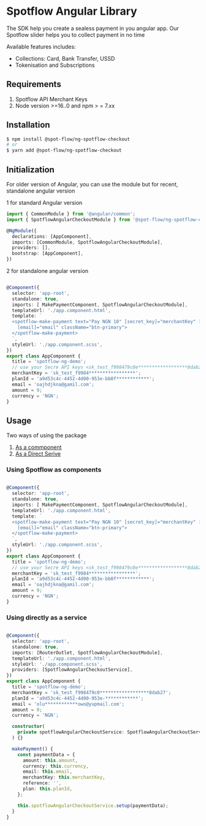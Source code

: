 # Spotflow Angular Library

The SDK help you create a sealess payment in you angular app. Our Spotflow slider helps you to collect payment in no time

Available features includes:

- Collections: Card, Bank Transfer, USSD
- Tokenisation and Subscriptions

## Requirements

1. Spotflow API Merchant Keys
2. Node version >=16..0 and npm > = 7.xx

## Installation

```bash
$ npm install @spot-flow/ng-spotflow-checkout
# or 
$ yarn add @spot-flow/ng-spotflow-checkout
```

## Initialization

For older version of Angular, you can use the module but for recent, standalone angular version

1 for standard Angular version

```typescript
import { CommonModule } from '@angular/common';
import { SpotflowAngularCheckoutModule } from '@spot-flow/ng-spotflow-checkout';

@NgModule({
  declarations: [AppComponent],
  imports: [CommonModule, SpotflowAngularCheckoutModule],
  providers: [],
  bootstrap: [AppComponent],
})
```

2 for standalone angular version

```typescript

@Component({
  selector: 'app-root',
  standalone: true,
  imports: [ MakePaymentComponent, SpotflowAngularCheckoutModule],
  templateUrl: './app.component.html',
  template: `
  <spotflow-make-payment text="Pay NGN 10" [secret_key]="merchantKey" [plan_id]="planId" [amount]="amount"
    [email]="email" className="btn-primary">
  </spotflow-make-payment>
  `,
  styleUrl: './app.component.scss',
})
export class AppComponent {
  title = 'spotflow-ng-demo';
  // use your Secre API keys <sk_test_f998479c0e******************8dab2>
  merchantKey = 'sk_test_f9984*****************';
  planId = 'a9d53c4c-4452-4d00-953e-bb0f************';
  email = 'oajhdjkna@gamil.com';
  amount = 9;
  currency = 'NGN';
}

```

## Usage

Two ways of using the package

1. [As a commponent](#using-spotflow-as-components)
2. [As a Direct Serive](#using-directly-as-a-service)

### Using Spotflow as components

```typescript

@Component({
  selector: 'app-root',
  standalone: true,
  imports: [ MakePaymentComponent, SpotflowAngularCheckoutModule],
  templateUrl: './app.component.html',
  template: `
  <spotflow-make-payment text="Pay NGN 10" [secret_key]="merchantKey" [plan_id]="planId" [amount]="amount"
    [email]="email" className="btn-primary">
  </spotflow-make-payment>
  `,
  styleUrl: './app.component.scss',
})
export class AppComponent {
  title = 'spotflow-ng-demo';
  // use your Secre API keys <sk_test_f998479c0e******************8dab2>
  merchantKey = 'sk_test_f9984*****************';
  planId = 'a9d53c4c-4452-4d00-953e-bb0f************';
  email = 'oajhdjkna@gamil.com';
  amount = 9;
  currency = 'NGN';
}

```

### Using directly as a service

```typescript

@Component({
  selector: 'app-root',
  standalone: true,
  imports: [RouterOutlet, SpotflowAngularCheckoutModule],
  templateUrl: './app.component.html',
  styleUrl: './app.component.scss',
  providers: [SpotflowAngularCheckoutService],
})
export class AppComponent {
  title = 'spotflow-ng-demo';
  merchantKey = 'sk_test_f998479c0******************8dab27';
  planId = 'a9d53c4c-4452-4d00-953e-************';
  email = 'olu************owo@yupmail.com';
  amount = 9;
  currency = 'NGN';

  constructor(
    private spotflowAngularCheckoutService: SpotflowAngularCheckoutService
  ) {}

  makePayment() {
    const paymentData = {
      amount: this.amount,
      currency: this.currency,
      email: this.email,
      merchantKey: this.merchantKey,
      reference: '',
      plan: this.planId,
    };

    this.spotflowAngularCheckoutService.setup(paymentData);
  }
}

```
